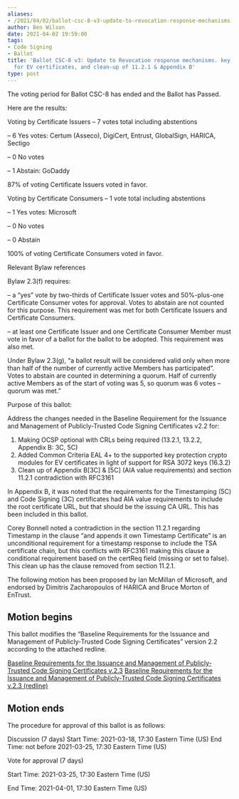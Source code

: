 ```yaml
---
aliases:
- /2021/04/02/ballot-csc-8-v3-update-to-revocation-response-mechanisms-key-protection-for-ev-certificates-and-clean-up-of-11-2-1-appendix-b/
author: Ben Wilson
date: 2021-04-02 19:59:00
tags:
- Code Signing
- Ballot
title: 'Ballot CSC-8 v3: Update to Revocation response mechanisms. key protection
  for EV certificates, and clean-up of 11.2.1 & Appendix B'
type: post
---
```


The voting period for Ballot CSC-8 has ended and the Ballot has Passed.

Here are the results:

Voting by Certificate Issuers – 7 votes total including abstentions

– 6 Yes votes: Certum (Asseco), DigiCert, Entrust, GlobalSign, HARICA, Sectigo

– 0 No votes

– 1 Abstain: GoDaddy

87% of voting Certificate Issuers voted in favor.

Voting by Certificate Consumers – 1 vote total including abstentions

– 1 Yes votes: Microsoft

– 0 No votes

– 0 Abstain

100% of voting Certificate Consumers voted in favor.

Relevant Bylaw references

Bylaw 2.3(f) requires:

– a “yes” vote by two-thirds of Certificate Issuer votes and 50%-plus-one Certificate Consumer votes for approval. Votes to abstain are not counted for this purpose. This requirement was met for both Certificate Issuers and Certificate Consumers.

– at least one Certificate Issuer and one Certificate Consumer Member must vote in favor of a ballot for the ballot to be adopted. This requirement was also met.

Under Bylaw 2.3(g), “a ballot result will be considered valid only when more than half of the number of currently active Members has participated”. Votes to abstain are counted in determining a quorum. Half of currently active Members as of the start of voting was 5, so quorum was 6 votes – quorum was met.”

Purpose of this ballot:

Address the changes needed in the Baseline Requirement for the Issuance and Management of Publicly-Trusted Code Signing Certificates v2.2 for:

1. Making OCSP optional with CRLs being required (13.2.1, 13.2.2, Appendix B: 3C, 5C)
1. Added Common Criteria EAL 4+ to the supported key protection crypto modules for EV certificates in light of support for RSA 3072 keys (16.3.2)
1. Clean up of Appendix B\[3C\] & \[5C\] (AIA value requirements) and section 11.2.1 contradiction with RFC3161

In Appendix B, it was noted that the requirements for the Timestamping (5C) and Code Signing (3C) certificates had AIA value requirements to include the root certificate URL, but that should be the issuing CA URL. This has been included in this ballot.

Corey Bonnell noted a contradiction in the section 11.2.1 regarding Timestamp in the clause “and appends it own Timestamp Certificate” is an unconditional requirement for a timestamp response to include the TSA certificate chain, but this conflicts with RFC3161 making this clause a conditional requirement based on the certReq field (missing or set to false). This clean up has the clause removed from section 11.2.1.

The following motion has been proposed by Ian McMillan of Microsoft, and endorsed by Dimitris Zacharopoulos of HARICA and Bruce Morton of EnTrust.

## Motion begins

This ballot modifies the “Baseline Requirements for the Issuance and Management of Publicly‐Trusted Code Signing Certificates” version 2.2 according to the attached redline.

[Baseline Requirements for the Issuance and Management of Publicly‐Trusted Code Signing Certificates v.2.3](/uploads/baseline_requirements_for_the_issuance_and_management_of_code_signing.v2.3.pdf)
[Baseline Requirements for the Issuance and Management of Publicly‐Trusted Code Signing Certificates v.2.3 (redline)](/uploads/baseline_requirements_for_the_issuance_and_management_of_code_signing.v2.3_redline.pdf)

## Motion ends

The procedure for approval of this ballot is as follows:

Discussion (7 days)
Start Time: 2021-03-18, 17:30 Eastern Time (US)
End Time: not before 2021-03-25, 17:30 Eastern Time (US)

Vote for approval (7 days)

Start Time: 2021-03-25, 17:30 Eastern Time (US)

End Time: 2021-04-01, 17:30 Eastern Time (US)
